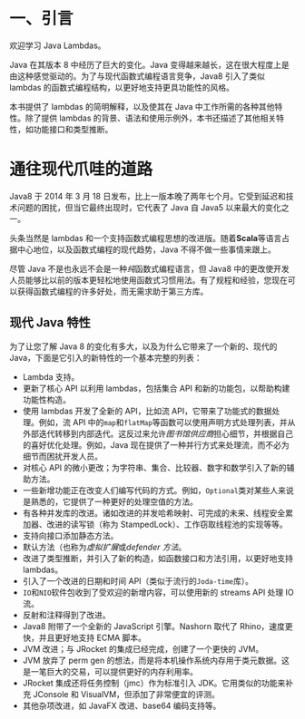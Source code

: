 # 一、引言

欢迎学习 Java Lambdas。

Java 在其版本 8 中经历了巨大的变化。Java 变得越来越长，这在很大程度上是由这种感觉驱动的。为了与现代函数式编程语言竞争，Java8 引入了类似 lambdas 的函数式编程结构，以更好地支持更具功能性的风格。

本书提供了 lambdas 的简明解释，以及使其在 Java 中工作所需的各种其他特性。除了提供 lambdas 的背景、语法和使用示例外，本书还描述了其他相关特性，如功能接口和类型推断。

# 通往现代爪哇的道路

Java8 于 2014 年 3 月 18 日发布，比上一版本晚了两年七个月。它受到延迟和技术问题的困扰，但当它最终出现时，它代表了 Java 自 Java5 以来最大的变化之一。

头条当然是 lambdas 和一个支持函数式编程思想的改进版。随着**Scala**等语言占据中心地位，以及函数式编程的现代趋势，Java 不得不做一些事情来跟上。

尽管 Java 不是也永远不会是一种*纯*函数式编程语言，但 Java8 中的更改使开发人员能够比以前的版本更轻松地使用函数式习惯用法。有了规程和经验，您现在可以获得函数式编程的许多好处，而无需求助于第三方库。

## 现代 Java 特性

为了让您了解 Java 8 的变化有多大，以及为什么它带来了一个新的、现代的 Java，下面是它引入的新特性的一个基本完整的列表：

*   Lambda 支持。
*   更新了核心 API 以利用 lambdas，包括集合 API 和新的功能包，以帮助构建功能性构造。
*   使用 lambdas 开发了全新的 API，比如流 API，它带来了功能式的数据处理。例如，流 API 中的`map`和`flatMap`等函数可以使用声明方式处理列表，并从外部迭代转移到内部迭代。这反过来允许*图书馆供应商*担心细节，并根据自己的喜好优化处理。例如，Java 现在提供了一种并行方式来处理流，而不必为细节而困扰开发人员。
*   对核心 API 的微小更改；为字符串、集合、比较器、数字和数学引入了新的辅助方法。
*   一些新增功能正在改变人们编写代码的方式。例如，`Optional`类对某些人来说是熟悉的，它提供了一种更好的处理空值的方法。
*   有各种并发库的改进。诸如改进的并发哈希映射、可完成的未来、线程安全累加器、改进的读写锁（称为 StampedLock）、工作窃取线程池的实现等等。
*   支持向接口添加静态方法。
*   默认方法（也称为*虚拟扩展*或*defender 方法*。
*   改进了类型推断，并引入了新的构造，如函数接口和方法引用，以更好地支持 lambdas。
*   引入了一个改进的日期和时间 API（类似于流行的`Joda-time`库）。
*   `IO`和`NIO`软件包收到了受欢迎的新增内容，可以使用新的 streams API 处理 IO 流。
*   反射和注释得到了改进。
*   Java8 附带了一个全新的 JavaScript 引擎。Nashorn 取代了 Rhino，速度更快，并且更好地支持 ECMA 脚本。
*   JVM 改进；与 JRocket 的集成已经完成，创建了一个更快的 JVM。
*   JVM 放弃了 perm gen 的想法，而是将本机操作系统内存用于类元数据。这是一笔巨大的交易，可以提供更好的内存利用率。
*   JRocket 集成还将任务控制（jmc）作为标准引入 JDK。它用类似的功能来补充 JConsole 和 VisualVM，但添加了非常便宜的评测。
*   其他杂项改进，如 JavaFX 改进、base64 编码支持等。